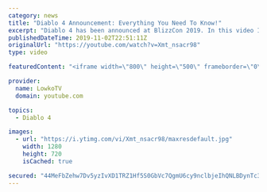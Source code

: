 ```yaml
---
category: news
title: "Diablo 4 Announcement: Everything You Need To Know!"
excerpt: "Diablo 4 has been announced at BlizzCon 2019. In this video I go over everything you need to know about this upcoming Blizzard Entertainment game."
publishedDateTime: 2019-11-02T22:51:11Z
originalUrl: "https://youtube.com/watch?v=Xmt_nsacr98"
type: video

featuredContent: "<iframe width=\"800\" height=\"500\" frameborder=\"0\" src=\"https://www.youtube.com/embed/Xmt_nsacr98\" allow=\"accelerometer; autoplay; encrypted-media; gyroscope; picture-in-picture\" allowfullscreen></iframe>"

provider:
  name: LowkoTV
  domain: youtube.com

topics:
  - Diablo 4

images:
  - url: "https://i.ytimg.com/vi/Xmt_nsacr98/maxresdefault.jpg"
    width: 1280
    height: 720
    isCached: true

secured: "44MeFbZehw7Dv5yzIvXD1TRZ1Hf5S0GbVc7QgmU6cy9nclbjeIhQNLBDynTc3l8rXiRfk4DAgwPzeZ9yu50y0a1dCUw5D5YBCZIOWYMrzA2sL8fAdfoBhlBuE1IHSFp8UxjfQvF0Xji5ild8SZC0kakpPqz0FA8fA0+8vDZyxIAD4XgNbw6AUcfF7UcLGIhMRTpmVQqbApyuVlseMjPUPDsp/VG1ioNK8kUl0MFMD5TUvzxD0U56D2811PyiBqOxD5j9BZ7Hdozu1eES4WO7C2P/4A91N5TOjXa8na2rW1FmesFiHeeWvj1k2/kaM1w4usrb8gCPhWI0uH4itgz9HV3b9G38P0zON5goiYCPef7G9HmcLsBhZ+DKLAtzoU27uExi3kLvnUMMgOJ+0kFV8zBH5V+voxOUeRWgQPHxEvRXmiOnwrPl2Lf9+Z+eoUL+;QIhQ9TaICCM5vJkFvM0fGA=="
---
```


